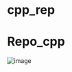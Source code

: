 # cpp_rep
# Repo_cpp
![image](https://user-images.githubusercontent.com/71076236/174473271-9a848e57-2571-4844-9db7-495ceedf9ae4.png)
